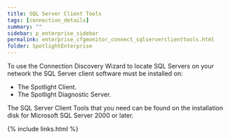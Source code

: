 ```yaml
---
title: SQL Server Client Tools
tags: [connection_details]
summary: ""
sidebar: p_enterprise_sidebar
permalink: enterprise_cfgmonitor_connect_sqlserverclienttools.html
folder: SpotlightEnterprise
---
```




To use the Connection Discovery Wizard to locate SQL Servers on your network the SQL Server client software must be installed on:

* The Spotlight Client.
* The Spotlight Diagnostic Server.

The SQL Server Client Tools that you need can be found on the installation disk for Microsoft SQL Server 2000 or later.

{% include links.html %}
